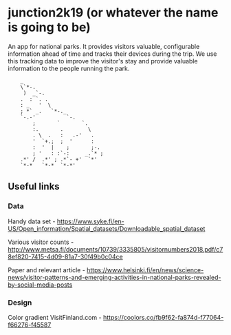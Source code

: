 # junction2k19 (or whatever the name is going to be)
An app for national parks. It provides visitors valuable, configurable information ahead of time and tracks their devices during the trip. We use this tracking data to improve the visitor's stay and provide valuable information to the people running the park.

        _                        
        \`*-.                    
         )  _`-.                 
        .  : `. .                
        : _   '  \               
        ; *` _.   `*-._          
        `-.-'          `-.       
            ;       `       `.     
            :.       .        \    
            . \  .   :   .-'   .   
            '  `+.;  ;  '      :   
            :  '  |    ;       ;-. 
            ; '   : :`-:     _.`* ;
        .*' /  .*' ; .*`- +'  `*' 
        `*-*   `*-*  `*-*'


## Useful links

### Data
Handy data set - https://www.syke.fi/en-US/Open_information/Spatial_datasets/Downloadable_spatial_dataset

Various visitor counts - http://www.metsa.fi/documents/10739/3335805/visitornumbers2018.pdf/c78ef820-7415-4d09-81a7-30f49b0c04ce

Paper and relevant article - https://www.helsinki.fi/en/news/science-news/visitor-patterns-and-emerging-activities-in-national-parks-revealed-by-social-media-posts

### Design
Color gradient VisitFinland.com - https://coolors.co/fb9f62-fa874d-f77064-f66276-f45587
